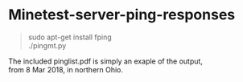 # Minetest-server-ping-responses  

> sudo apt-get install fping  
> ./pingmt.py  

The included pinglist.pdf is simply an exaple of the output,  
from 8 Mar 2018, in northern Ohio.
